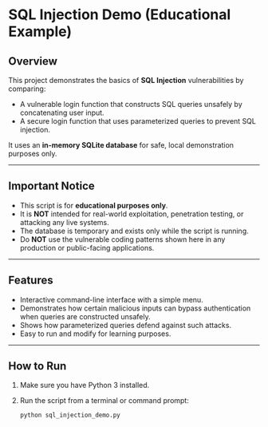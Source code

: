 # SQL Injection Demo (Educational Example)

## Overview

This project demonstrates the basics of **SQL Injection** vulnerabilities by comparing:

- A vulnerable login function that constructs SQL queries unsafely by concatenating user input.
- A secure login function that uses parameterized queries to prevent SQL injection.

It uses an **in-memory SQLite database** for safe, local demonstration purposes only.

---

## Important Notice

- This script is for **educational purposes only**.
- It is **NOT** intended for real-world exploitation, penetration testing, or attacking any live systems.
- The database is temporary and exists only while the script is running.
- Do **NOT** use the vulnerable coding patterns shown here in any production or public-facing applications.

---

## Features

- Interactive command-line interface with a simple menu.
- Demonstrates how certain malicious inputs can bypass authentication when queries are constructed unsafely.
- Shows how parameterized queries defend against such attacks.
- Easy to run and modify for learning purposes.

---

## How to Run

1. Make sure you have Python 3 installed.
2. Run the script from a terminal or command prompt:

   ```bash
   python sql_injection_demo.py
